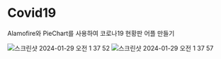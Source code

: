 # Covid19
Alamofire와 PieChart를 사용하여 코로나19 현황판 어플 만들기

![스크린샷 2024-01-29 오전 1 37 52](https://github.com/seungho3623/SwiftProject/assets/90664405/2ef782a5-3336-4b64-bb26-f3563288d642)
![스크린샷 2024-01-29 오전 1 37 57](https://github.com/seungho3623/SwiftProject/assets/90664405/370aa5d0-5539-4932-be8f-d50e05053ab5)
